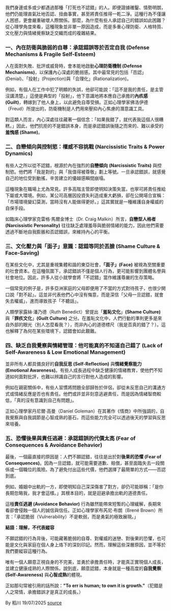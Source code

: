 我們身邊或多或少都遇過那種「打死也不認錯」的人。即便證據確鑿、情勢明朗，他們仍能理直氣壯地否認、扭曲事實，甚至將責任推得一乾二淨。這種行為不僅讓人困惑，更會嚴重破壞人際關係。那麼，為什麼有些人承認自己的錯誤如此困難？從心理學角度來看，這種現象並非單一原因造成，而是多重心理防衛、人格特質、文化壓力與情緒覺察缺乏交織而成的複雜結果。

### 一、內在防衛與脆弱的自尊：承認錯誤等於否定自我 (Defense Mechanisms & Fragile Self-Esteem)

人在面對失敗、批評或威脅時，會本能地啟動**心理防衛機制 (Defense Mechanisms)**，以保護內心深處的脆弱感。其中最常見的包括「否認」(Denial)、「投射」(Projection)與「合理化」(Rationalization)。

例如，有個人在工作中犯了明顯的失誤，他卻可能說：「這不是我的責任，是主管沒講清楚。」這便是典型的「投射」，他下意識地將本應自己承擔的**內疚感 (Guilt)**，轉嫁到了他人身上，以此避免自尊受損。正如心理學家佛洛伊德（Freud）所提出的，防衛機制是人們用來壓抑內心焦慮的潛意識工具。

對這類人而言，內心深處往往藏著一個信念：「如果我錯了，就代表我這個人很糟糕。」因此，他們抗拒的不是錯誤本身，而是承認錯誤後隨之而來的、難以承受的**羞愧感 (Shame)**。

### 二、自戀傾向與控制慾：權威不容挑戰 (Narcissistic Traits & Power Dynamics)

有些人之所以從不認錯，根源於內在強烈的**自戀傾向** **(Narcissistic Traits)** 與控制慾。他們將「我是對的」與「我值得被尊敬」劃上等號。一旦承認錯誤，就感覺自己的地位受到動搖，辛苦建立的優越感瞬間崩塌。

這種現象在職場上尤為常見。許多高階主管即使明知決策失當，也寧可將責任推給下屬或大環境。例如，某公司高層因投資失利造成重大虧損，卻在公開場合宣稱：「市場環境變幻莫測，當時沒有人能做得更好。」這其實就是一種維護自身權威的自保手段。

如臨床心理學家克雷格·馬爾金博士（Dr. Craig Malkin）所言，**自戀型人格者** **(Narcissistic Personality)** 往往缺乏處理羞辱與脆弱情緒的能力，因此他們需要透過不斷地自我膨脹和否認錯誤，來維持內心的平衡。

### 三、文化壓力與「面子」意識：認錯等同於丟臉 (Shame Culture & Face-Saving)

在某些文化中，尤其是重視集體和諧的東亞社會，**「面子」(Face)** 被視為至關重要的社會資本。在這種氛圍下，承認錯誤不僅是個人行為，更可能影響到團體名譽與社會地位。因此，許多人從小就學會將「不認錯」當作維護尊嚴的生存策略。

一個常見的例子是，許多亞洲家庭的父母即便用了不當的方式對待孩子，也很少開口說「對不起」。這並非代表他們心中沒有悔意，而是深信「父母一旦認錯，就會失去權威」，進而導致孩子「不聽話」。

人類學家露絲·潘乃德（Ruth Benedict）曾提出「**羞恥文化**」**(Shame Culture)** 與「**罪疚文化**」**(Guilt Culture)** 之分。在羞恥文化中，人們行動的準則更多是來自外部的眼光（別人怎麼看我？），而非內心的道德標尺（我是否真的錯了？）。這也解釋了為何在某些環境下，認錯會如此艱難。

### 四、缺乏自我覺察與情緒管理：他可能真的不知道自己錯了 (Lack of Self-Awareness & Low Emotional Management)

並非所有人都具備良好的**自我反思 (Self-Reflection)** 與**情緒覺察能力 (Emotional Awareness)**。有些人成長過程中缺乏健康的情緒教育，使他們不知道如何面對批評，也難以辨識自己的言行對他人造成的影響。

例如在親密關係中，有些人習慣將問題全部歸咎於伴侶，卻從未反思自己的溝通方式或情緒反應是否也有責任。他們或許並非刻意逃避責任，而是因為情緒智商較低，「真的沒有意識到自己有問題」。

正如心理學家丹尼爾·高曼（Daniel Goleman）在其著作《情商》中所強調的，自我覺察與自我調節是心智成熟的基石，而這些能力完全可以透過後天的學習與反思來培養。

### 五、恐懼後果與責任逃避：承認錯誤的代價太高  (Fear of Consequences & Avoidance Behavior)

最後，一個最直接的原因是：人們不願認錯，往往是出於對**後果的恐懼 (Fear of Consequences)**。因為一旦認錯，就可能需要道歉、賠償，甚至面臨失去一段關係或一個職位的風險。為了避免付出這些代價，他們選擇了最簡單的方式——否認到底。

例如，婚姻中出軌的一方，即使明知自己深深傷害了對方，卻仍可能辯稱：「是你長期忽略我，我才會這樣。」其根本目的，就是迴避承擔出軌的道德責任。

這種**責任逃避 (Avoidance Behavior)** 行為雖然能帶來短暫的心理緩解，長期來看卻會侵蝕一個人的誠信與信任。正如心理學家布芮尼·布朗（Brené Brown）所言：「承認脆弱（Vulnerability）不是軟弱，而是勇氣的極致展現。」

**結語：理解，不代表縱容**

不願認錯的行為背後，可能藏著脆弱的自尊、對權威的迷戀、對後果的恐懼，也可能是文化與家庭在個人身上烙下的深刻印記。然而，理解這些深層原因，並不等於我們要縱容這種行為。

唯有一個人願意正視自身的不完美，並勇於承擔責任時，才能真正實現個人成長，並建立健康成熟的人際關係。說到底，願意認錯，本身就是一種高度的**自我覺察 (Self-Awareness)** 與**心智成熟**的體現。

正如那句常被引用的話所說：**"To err is human; to own it is growth."**（犯錯是人之常情，承擔錯誤才是真正的成長。）

By 稻川
19/07/2025
[source](https://t.me/Self_Awareness_0/230)